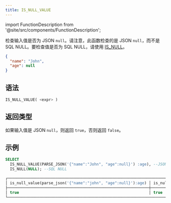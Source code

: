 ```yaml
---
title: IS_NULL_VALUE
---
```

import FunctionDescription from '@site/src/components/FunctionDescription';

<FunctionDescription description="引入或更新于：v1.2.368"/>

检查输入值是否为 JSON `null`。请注意，此函数检查的是 JSON `null`，而不是 SQL NULL。要检查值是否为 SQL NULL，请使用 [IS_NULL](../03-conditional-functions/is-null.md)。

```json title='JSON null 示例：'
{
  "name": "John",
  "age": null
}   
```

## 语法

```sql
IS_NULL_VALUE( <expr> )
```

## 返回类型

如果输入值是 JSON `null`，则返回 `true`，否则返回 `false`。

## 示例

```sql
SELECT
  IS_NULL_VALUE(PARSE_JSON('{"name":"John", "age":null}') :age), --JSON null
  IS_NULL(NULL); --SQL NULL

┌──────────────────────────────────────────────────────────────────────────────┐
│ is_null_value(parse_json('{"name":"john", "age":null}'):age) │ is_null(null) │
├──────────────────────────────────────────────────────────────┼───────────────┤
│ true                                                         │ true          │
└──────────────────────────────────────────────────────────────────────────────┘
```